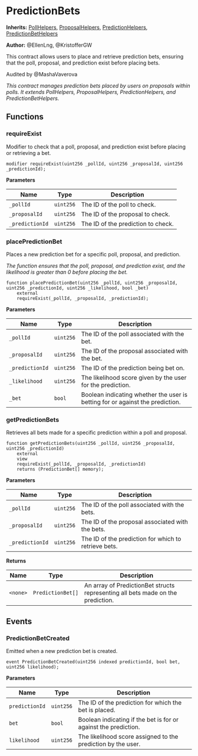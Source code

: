 # PredictionBets
**Inherits:**
[PollHelpers](/src/PollHelpers.sol/contract.PollHelpers.md), [ProposalHelpers](/src/ProposalHelpers.sol/contract.ProposalHelpers.md), [PredictionHelpers](/src/PredictionHelpers.sol/contract.PredictionHelpers.md), [PredictionBetHelpers](/src/PredictionBetHelpers.sol/contract.PredictionBetHelpers.md)

**Author:**
@EllenLng, @KristofferGW

This contract allows users to place and retrieve prediction bets, ensuring that the poll, proposal, and prediction exist before placing bets.

Audited by @MashaVaverova

*This contract manages prediction bets placed by users on proposals within polls. It extends PollHelpers, ProposalHelpers, PredictionHelpers, and PredictionBetHelpers.*


## Functions
### requireExist

Modifier to check that a poll, proposal, and prediction exist before placing or retrieving a bet.


```solidity
modifier requireExist(uint256 _pollId, uint256 _proposalId, uint256 _predictionId);
```
**Parameters**

|Name|Type|Description|
|----|----|-----------|
|`_pollId`|`uint256`|The ID of the poll to check.|
|`_proposalId`|`uint256`|The ID of the proposal to check.|
|`_predictionId`|`uint256`|The ID of the prediction to check.|


### placePredictionBet

Places a new prediction bet for a specific poll, proposal, and prediction.

*The function ensures that the poll, proposal, and prediction exist, and the likelihood is greater than 0 before placing the bet.*


```solidity
function placePredictionBet(uint256 _pollId, uint256 _proposalId, uint256 _predictionId, uint256 _likelihood, bool _bet)
    external
    requireExist(_pollId, _proposalId, _predictionId);
```
**Parameters**

|Name|Type|Description|
|----|----|-----------|
|`_pollId`|`uint256`|The ID of the poll associated with the bet.|
|`_proposalId`|`uint256`|The ID of the proposal associated with the bet.|
|`_predictionId`|`uint256`|The ID of the prediction being bet on.|
|`_likelihood`|`uint256`|The likelihood score given by the user for the prediction.|
|`_bet`|`bool`|Boolean indicating whether the user is betting for or against the prediction.|


### getPredictionBets

Retrieves all bets made for a specific prediction within a poll and proposal.


```solidity
function getPredictionBets(uint256 _pollId, uint256 _proposalId, uint256 _predictionId)
    external
    view
    requireExist(_pollId, _proposalId, _predictionId)
    returns (PredictionBet[] memory);
```
**Parameters**

|Name|Type|Description|
|----|----|-----------|
|`_pollId`|`uint256`|The ID of the poll associated with the bets.|
|`_proposalId`|`uint256`|The ID of the proposal associated with the bets.|
|`_predictionId`|`uint256`|The ID of the prediction for which to retrieve bets.|

**Returns**

|Name|Type|Description|
|----|----|-----------|
|`<none>`|`PredictionBet[]`|An array of PredictionBet structs representing all bets made on the prediction.|


## Events
### PredictionBetCreated
Emitted when a new prediction bet is created.


```solidity
event PredictionBetCreated(uint256 indexed predictionId, bool bet, uint256 likelihood);
```

**Parameters**

|Name|Type|Description|
|----|----|-----------|
|`predictionId`|`uint256`|The ID of the prediction for which the bet is placed.|
|`bet`|`bool`|Boolean indicating if the bet is for or against the prediction.|
|`likelihood`|`uint256`|The likelihood score assigned to the prediction by the user.|

